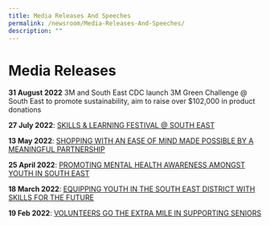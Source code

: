 ```yaml
---
title: Media Releases And Speeches
permalink: /newsroom/Media-Releases-And-Speeches/
description: ""
---
```

Media Releases 
=
**31 August 2022**
3M and South East CDC launch 3M Green Challenge @ South East to
promote sustainability, aim to raise over $102,000 in product donations

**27 July 2022**:
[SKILLS & LEARNING FESTIVAL @ SOUTH EAST]([](/files/Media%20Advisory%20for%20Skills%20&%20Learning%20Festival%20@%20South%20East%202022.pdf))

**13 May 2022**: 
[SHOPPING WITH AN EASE OF MIND MADE POSSIBLE BY A MEANINGFUL PARTNERSHIP](/files/MEDIA%20RELEASE%20-%20SHOPPING%20WITH%20AN%20EASE%20OF%20MIND%20MADE%20POSSIBLE%20BY%20A%20MEANINGFUL%20PARTNERSHIP.pdf)

**25 April 2022**:
[PROMOTING MENTAL HEALTH AWARENESS AMONGST YOUTH IN SOUTH EAST](/files/Media%20Release%20for%20Launch%20of%20The%20Light%20Within%20(Mental%20Wellness%20Digital%20Series).pdf)

**18 March 2022**:
[ EQUIPPING YOUTH IN THE SOUTH EAST DISTRICT WITH SKILLS FOR THE FUTURE](/files/Media%20Release%20for%20South%20East%20CDC's%20Trade%20Skills%20Introductory%20Series.pdf)

**19 Feb 2022**:
[ VOLUNTEERS GO THE EXTRA MILE IN SUPPORTING SENIORS](/files/Media%20Release%20for%20Neighbours%20for%20Active%20Living%20–%20Volunteers’%20Appreciation%20Day%202022.pdf)